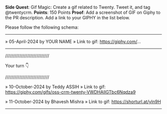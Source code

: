 **Side Quest**: Gif Magic: Create a gif related to Twenty. Tweet it, and tag  @twentycrm.
**Points**: 150 Points
**Proof**: Add a screenshot of GIF on Giphy to the PR description. Add a link to your GIPHY in the list below.

Please follow the following schema:

---

» 05-April-2024 by YOUR NAME
» Link to gif: https://giphy.com/...

---

////////////////////////////

Your turn 👇

////////////////////////////

» 10-October-2024 by Teddy ASSIH
» Link to gif: https://giphy.com/gifs/oss-crm-twenty-VWDHAIlGTbc6Nqdza9

» 11-October-2024 by Bhavesh Mishra
» Link to gif: https://shorturl.at/yln9H

---
